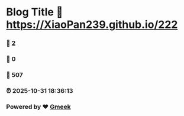 # Blog Title :link: https://XiaoPan239.github.io/222 
### :page_facing_up: [2](https://XiaoPan239.github.io/222/tag.html) 
### :speech_balloon: 0 
### :hibiscus: 507 
### :alarm_clock: 2025-10-31 18:36:13 
### Powered by :heart: [Gmeek](https://github.com/Meekdai/Gmeek)
